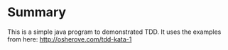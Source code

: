 # Summary
This is a simple java program to demonstrated TDD.
It uses the examples from here:
http://osherove.com/tdd-kata-1
